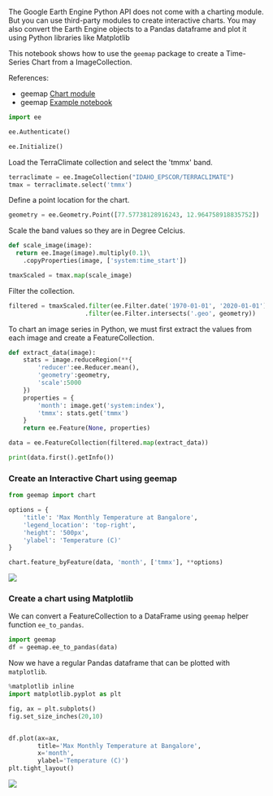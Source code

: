 The Google Earth Engine Python API does not come with a charting module. But you can use third-party modules to create interactive charts. You may also convert the Earth Engine objects to a Pandas dataframe and plot it using Python libraries like Matplotlib

This notebook shows how to use the `geemap` package to create a Time-Series Chart from a ImageCollection.

References:

- geemap [Chart module](https://geemap.org/chart/)
- geemap [Example notebook](https://geemap.org/notebooks/63_charts/)



```python
import ee
```


```python
ee.Authenticate()
```


```python
ee.Initialize()
```

Load the TerraClimate collection and select the 'tmmx' band.


```python
terraclimate = ee.ImageCollection("IDAHO_EPSCOR/TERRACLIMATE")
tmax = terraclimate.select('tmmx')
```

Define a point location for the chart.


```python
geometry = ee.Geometry.Point([77.57738128916243, 12.964758918835752])
```

Scale the band values so they are in Degree Celcius.


```python
def scale_image(image):
  return ee.Image(image).multiply(0.1)\
    .copyProperties(image, ['system:time_start'])

tmaxScaled = tmax.map(scale_image)
```

Filter the collection.


```python
filtered = tmaxScaled.filter(ee.Filter.date('1970-01-01', '2020-01-01')) \
                     .filter(ee.Filter.intersects('.geo', geometry))
```

To chart an image series in Python, we must first extract the values from each image and create a FeatureCollection.


```python
def extract_data(image):
    stats = image.reduceRegion(**{ 
        'reducer':ee.Reducer.mean(),
        'geometry':geometry,
        'scale':5000
    })
    properties = {
        'month': image.get('system:index'),
        'tmmx': stats.get('tmmx')
    }
    return ee.Feature(None, properties)

data = ee.FeatureCollection(filtered.map(extract_data))
```


```python
print(data.first().getInfo())
```

### Create an Interactive Chart using geemap


```python
from geemap import chart
```


```python
options = {
    'title': 'Max Monthly Temperature at Bangalore', 
    'legend_location': 'top-right',
    'height': '500px',
    'ylabel': 'Temperature (C)'
}
```


```python
chart.feature_byFeature(data, 'month', ['tmmx'], **options)
```

![](https://courses.spatialthoughts.com/images/end_to_end_gee/geemap_timeseries_chart.png)

### Create a chart using Matplotlib

We can convert a FeatureCollection to a DataFrame using `geemap` helper function `ee_to_pandas`.


```python
import geemap
df = geemap.ee_to_pandas(data)
```

Now we have a regular Pandas dataframe that can be plotted with `matplotlib`.


```python
%matplotlib inline
import matplotlib.pyplot as plt
```


```python
fig, ax = plt.subplots()
fig.set_size_inches(20,10)


df.plot(ax=ax,
        title='Max Monthly Temperature at Bangalore',
        x='month',
        ylabel='Temperature (C)')
plt.tight_layout()
```

![](https://courses.spatialthoughts.com/images/end_to_end_gee/matplotlib_timeseries_chart.png)


```python

```
